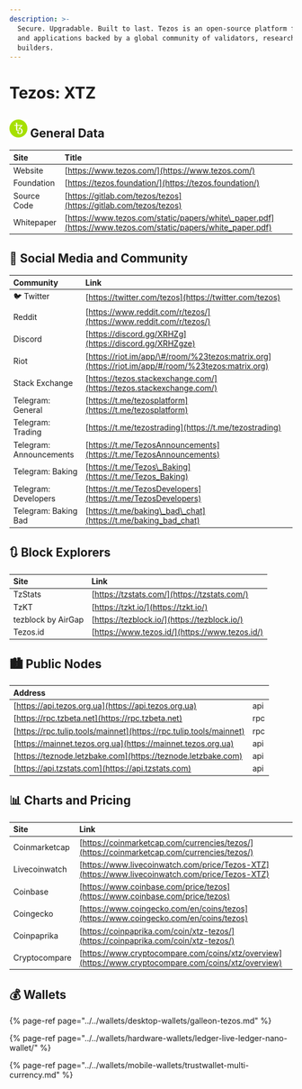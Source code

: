 ```yaml
---
description: >-
  Secure. Upgradable. Built to last. Tezos is an open-source platform for assets
  and applications backed by a global community of validators, researchers, and
  builders.
---
```


# Tezos: XTZ

## ![](../../.gitbook/assets/xtz.png) General Data

| Site | Title |
| :--- | :--- |
| Website | [https://www.tezos.com/](https://www.tezos.com/) |
| Foundation | [https://tezos.foundation/](https://tezos.foundation/) |
| Source Code | [https://gitlab.com/tezos/tezos](https://gitlab.com/tezos/tezos) |
| Whitepaper | [https://www.tezos.com/static/papers/white\_paper.pdf](https://www.tezos.com/static/papers/white_paper.pdf) |

## 🙋 Social Media and Community

| Community | Link |
| :--- | :--- |
| 🐦 Twitter | [https://twitter.com/tezos](https://twitter.com/tezos) |
| Reddit | [https://www.reddit.com/r/tezos/](https://www.reddit.com/r/tezos/) |
| Discord | [https://discord.gg/XRHZg](https://discord.gg/XRHZgze) |
| Riot | [https://riot.im/app/\#/room/%23tezos:matrix.org](https://riot.im/app/#/room/%23tezos:matrix.org) |
| Stack Exchange | [https://tezos.stackexchange.com/](https://tezos.stackexchange.com/) |
| Telegram: General | [https://t.me/tezosplatform](https://t.me/tezosplatform) |
| Telegram: Trading | [https://t.me/tezostrading](https://t.me/tezostrading) |
| Telegram: Announcements | [https://t.me/TezosAnnouncements](https://t.me/TezosAnnouncements) |
| Telegram: Baking | [https://t.me/Tezos\_Baking](https://t.me/Tezos_Baking) |
| Telegram: Developers | [https://t.me/TezosDevelopers](https://t.me/TezosDevelopers) |
| Telegram: Baking Bad | [https://t.me/baking\_bad\_chat](https://t.me/baking_bad_chat) |

## 🔃 Block Explorers

| Site | Link |
| :--- | :--- |
| TzStats | [https://tzstats.com/](https://tzstats.com/) |
| TzKT | [https://tzkt.io/](https://tzkt.io/) |
| tezblock by AirGap | [https://tezblock.io/](https://tezblock.io/) |
| Tezos.id | [https://www.tezos.id/](https://www.tezos.id/) |

## 🏙 Public Nodes

| Address |  |
| :--- | :--- |
| [https://api.tezos.org.ua](https://api.tezos.org.ua) | api |
| [https://rpc.tzbeta.net](https://rpc.tzbeta.net) | rpc |
| [https://rpc.tulip.tools/mainnet](https://rpc.tulip.tools/mainnet) | rpc |
| [https://mainnet.tezos.org.ua](https://mainnet.tezos.org.ua) | api |
| [https://teznode.letzbake.com](https://teznode.letzbake.com) | api |
| [https://api.tzstats.com](https://api.tzstats.com) | api |

## 📊 Charts and Pricing

| Site | Link |
| :--- | :--- |
| Coinmarketcap | [https://coinmarketcap.com/currencies/tezos/](https://coinmarketcap.com/currencies/tezos/) |
| Livecoinwatch | [https://www.livecoinwatch.com/price/Tezos-XTZ](https://www.livecoinwatch.com/price/Tezos-XTZ) |
| Coinbase | [https://www.coinbase.com/price/tezos](https://www.coinbase.com/price/tezos) |
| Coingecko | [https://www.coingecko.com/en/coins/tezos](https://www.coingecko.com/en/coins/tezos) |
| Coinpaprika | [https://coinpaprika.com/coin/xtz-tezos/](https://coinpaprika.com/coin/xtz-tezos/) |
| Cryptocompare | [https://www.cryptocompare.com/coins/xtz/overview](https://www.cryptocompare.com/coins/xtz/overview) |

## 💰 Wallets

{% page-ref page="../../wallets/desktop-wallets/galleon-tezos.md" %}

{% page-ref page="../../wallets/hardware-wallets/ledger-live-ledger-nano-wallet/" %}

{% page-ref page="../../wallets/mobile-wallets/trustwallet-multi-currency.md" %}

